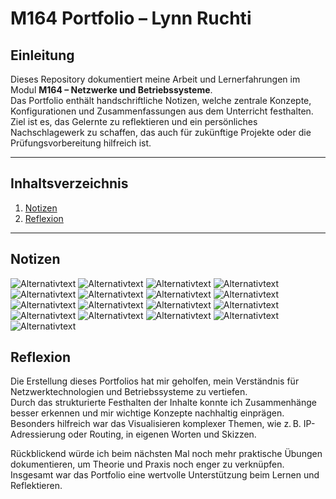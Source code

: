 # M164 Portfolio – Lynn Ruchti

## Einleitung

Dieses Repository dokumentiert meine Arbeit und Lernerfahrungen im Modul **M164 – Netzwerke und Betriebssysteme**.  
Das Portfolio enthält handschriftliche Notizen, welche zentrale Konzepte, Konfigurationen und Zusammenfassungen aus dem Unterricht festhalten.  
Ziel ist es, das Gelernte zu reflektieren und ein persönliches Nachschlagewerk zu schaffen, das auch für zukünftige Projekte oder die Prüfungsvorbereitung hilfreich ist.

---

## Inhaltsverzeichnis

1. [Notizen](#notizen)
2. [Reflexion](#reflexion)

---

## Notizen

![Alternativtext](https://github.com/LynnRuchti/m164_porfolio_ruchti/blob/main/M164%20notes/1.jpg)
![Alternativtext](https://github.com/LynnRuchti/m164_porfolio_ruchti/blob/main/M164%20notes/2.jpg)
![Alternativtext](https://github.com/LynnRuchti/m164_porfolio_ruchti/blob/main/M164%20notes/3.jpg)
![Alternativtext](https://github.com/LynnRuchti/m164_porfolio_ruchti/blob/main/M164%20notes/4.jpg)
![Alternativtext](https://github.com/LynnRuchti/m164_porfolio_ruchti/blob/main/M164%20notes/5.jpg)
![Alternativtext](https://github.com/LynnRuchti/m164_porfolio_ruchti/blob/main/M164%20notes/6.jpg)
![Alternativtext](https://github.com/LynnRuchti/m164_porfolio_ruchti/blob/main/M164%20notes/7.jpg)
![Alternativtext](https://github.com/LynnRuchti/m164_porfolio_ruchti/blob/main/M164%20notes/8.jpg)
![Alternativtext](https://github.com/LynnRuchti/m164_porfolio_ruchti/blob/main/M164%20notes/9.jpg)
![Alternativtext](https://github.com/LynnRuchti/m164_porfolio_ruchti/blob/main/M164%20notes/10.jpg)
![Alternativtext](https://github.com/LynnRuchti/m164_porfolio_ruchti/blob/main/M164%20notes/11.jpg)
![Alternativtext](https://github.com/LynnRuchti/m164_porfolio_ruchti/blob/main/M164%20notes/12.jpg)
![Alternativtext](https://github.com/LynnRuchti/m164_porfolio_ruchti/blob/main/M164%20notes/13.jpg)
![Alternativtext](https://github.com/LynnRuchti/m164_porfolio_ruchti/blob/main/M164%20notes/14.jpg)
![Alternativtext](https://github.com/LynnRuchti/m164_porfolio_ruchti/blob/main/M164%20notes/15.jpg)
![Alternativtext](https://github.com/LynnRuchti/m164_porfolio_ruchti/blob/main/M164%20notes/16.jpg)
![Alternativtext](https://github.com/LynnRuchti/m164_porfolio_ruchti/blob/main/M164%20notes/17.jpg)

## Reflexion

Die Erstellung dieses Portfolios hat mir geholfen, mein Verständnis für Netzwerktechnologien und Betriebssysteme zu vertiefen.  
Durch das strukturierte Festhalten der Inhalte konnte ich Zusammenhänge besser erkennen und mir wichtige Konzepte nachhaltig einprägen.  
Besonders hilfreich war das Visualisieren komplexer Themen, wie z. B. IP-Adressierung oder Routing, in eigenen Worten und Skizzen.  

Rückblickend würde ich beim nächsten Mal noch mehr praktische Übungen dokumentieren, um Theorie und Praxis noch enger zu verknüpfen.  
Insgesamt war das Portfolio eine wertvolle Unterstützung beim Lernen und Reflektieren.
